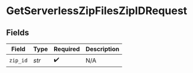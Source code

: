 # GetServerlessZipFilesZipIDRequest


## Fields

| Field              | Type               | Required           | Description        |
| ------------------ | ------------------ | ------------------ | ------------------ |
| `zip_id`           | *str*              | :heavy_check_mark: | N/A                |